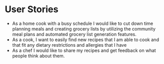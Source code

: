 # User Stories
- As a home cook with a busy schedule I would like to cut down time planning meals and creating grocery lists by utilizing the community meal plans and automated grocery list generation features.
- As a cook, I want to easily find new recipes that I am able to cook and that fit any dietary restrictions and allergies that I have
- As a chef I would like to share my recipes and get feedback on what people think about them.
